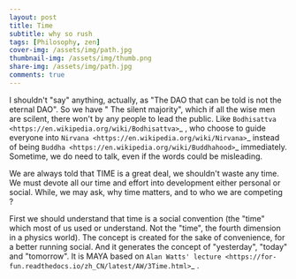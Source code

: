 ```yaml
---
layout: post
title: Time
subtitle: why so rush
tags: [Philosophy, zen]
cover-img: /assets/img/path.jpg
thumbnail-img: /assets/img/thumb.png
share-img: /assets/img/path.jpg
comments: true
---
```


I shouldn't "say" anything, actually, as "The DAO that can be told is not the eternal DAO". So we have " The silent majority", which if all the wise men are scilent, there won't by any people to lead the public. Like `Bodhisattva <https://en.wikipedia.org/wiki/Bodhisattva>`_ , who choose to guide everyone into `Nirvana <https://en.wikipedia.org/wiki/Nirvana>`_ instead of being `Buddha <https://en.wikipedia.org/wiki/Buddhahood>`_ immediately. Sometime, we do need to talk, even if the words could be misleading.


We are always told that TIME is a great deal, we shouldn't waste any time. We must devote all our time and effort into development either personal or social. While, we may ask, why time matters, and to who we are competing ?

First we should understand that time is a social convention (the "time" which most of us used or understand. Not the "time", the fourth dimension in a physics world). The concept is created for the sake of convenience, for a better running social. And it generates the concept of "yesterday", "today" and "tomorrow".
It is MAYA based on `Alan Watts' lecture <https://for-fun.readthedocs.io/zh_CN/latest/AW/3Time.html>`_ .


